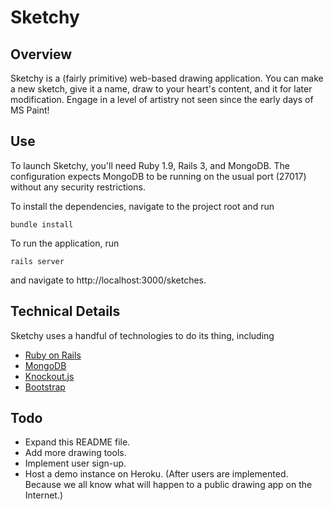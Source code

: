 # Sketchy

## Overview

Sketchy is a (fairly primitive) web-based drawing application. You can make a new sketch, give it a name, draw to your heart's content, and it for later modification. Engage in a level of artistry not seen since the early days of MS Paint!

## Use

To launch Sketchy, you'll need Ruby 1.9, Rails 3, and MongoDB. The configuration expects MongoDB to be running on the usual port (27017) without any security restrictions.

To install the dependencies, navigate to the project root and run

    bundle install

To run the application, run

    rails server

and navigate to http://localhost:3000/sketches.

## Technical Details

Sketchy uses a handful of technologies to do its thing, including

* [Ruby on Rails](http://rubyonrails.org/)
* [MongoDB](http://mongodb.org/)
* [Knockout.js](http://knockoutjs.com/)
* [Bootstrap](http://getbootstrap.com/)

## Todo

* Expand this README file.
* Add more drawing tools.
* Implement user sign-up.
* Host a demo instance on Heroku. (After users are implemented. Because we all know what will happen to a public drawing app on the Internet.)